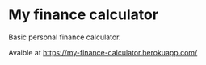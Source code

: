 # My finance calculator

Basic personal finance calculator.

Avaible at https://my-finance-calculator.herokuapp.com/
